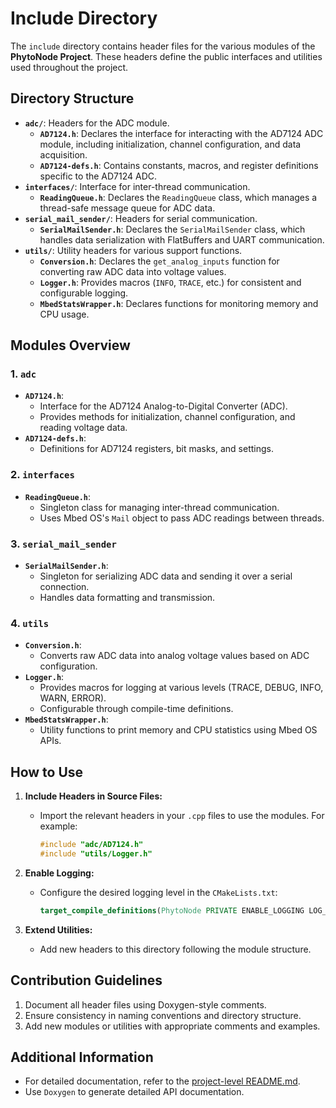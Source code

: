 # Include Directory

The `include` directory contains header files for the various modules of the **PhytoNode Project**. These headers define the public interfaces and utilities used throughout the project.

## **Directory Structure**

- **`adc/`**: Headers for the ADC module.
  - **`AD7124.h`**: Declares the interface for interacting with the AD7124 ADC module, including initialization, channel configuration, and data acquisition.
  - **`AD7124-defs.h`**: Contains constants, macros, and register definitions specific to the AD7124 ADC.
- **`interfaces/`**: Interface for inter-thread communication.
  - **`ReadingQueue.h`**: Declares the `ReadingQueue` class, which manages a thread-safe message queue for ADC data.
- **`serial_mail_sender/`**: Headers for serial communication.
  - **`SerialMailSender.h`**: Declares the `SerialMailSender` class, which handles data serialization with FlatBuffers and UART communication.
- **`utils/`**: Utility headers for various support functions.
  - **`Conversion.h`**: Declares the `get_analog_inputs` function for converting raw ADC data into voltage values.
  - **`Logger.h`**: Provides macros (`INFO`, `TRACE`, etc.) for consistent and configurable logging.
  - **`MbedStatsWrapper.h`**: Declares functions for monitoring memory and CPU usage.

## Modules Overview

### 1. `adc`
- **`AD7124.h`**: 
  - Interface for the AD7124 Analog-to-Digital Converter (ADC).
  - Provides methods for initialization, channel configuration, and reading voltage data.
- **`AD7124-defs.h`**: 
  - Definitions for AD7124 registers, bit masks, and settings.

### 2. `interfaces`
- **`ReadingQueue.h`**: 
  - Singleton class for managing inter-thread communication.
  - Uses Mbed OS's `Mail` object to pass ADC readings between threads.

### 3. `serial_mail_sender`
- **`SerialMailSender.h`**: 
  - Singleton for serializing ADC data and sending it over a serial connection.
  - Handles data formatting and transmission.

### 4. `utils`
- **`Conversion.h`**:
  - Converts raw ADC data into analog voltage values based on ADC configuration.
- **`Logger.h`**:
  - Provides macros for logging at various levels (TRACE, DEBUG, INFO, WARN, ERROR).
  - Configurable through compile-time definitions.
- **`MbedStatsWrapper.h`**:
  - Utility functions to print memory and CPU statistics using Mbed OS APIs.

## How to Use

1. **Include Headers in Source Files:**
   - Import the relevant headers in your `.cpp` files to use the modules. For example:
     ```cpp
     #include "adc/AD7124.h"
     #include "utils/Logger.h"
     ```

2. **Enable Logging:**
   - Configure the desired logging level in the `CMakeLists.txt`:
     ```cmake
     target_compile_definitions(PhytoNode PRIVATE ENABLE_LOGGING LOG_LEVEL_TRACE)
     ```

3. **Extend Utilities:**
   - Add new headers to this directory following the module structure.

## Contribution Guidelines

1. Document all header files using Doxygen-style comments.
2. Ensure consistency in naming conventions and directory structure.
3. Add new modules or utilities with appropriate comments and examples.

## Additional Information

- For detailed documentation, refer to the [project-level README.md](../README.md).
- Use `Doxygen` to generate detailed API documentation.


